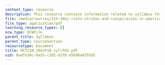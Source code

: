 ```yaml
---
content_type: resource
description: This resource contains information related to syllabus for fall 2003.
file: /media/courses/21h-104j-riots-strikes-and-conspiracies-in-american-history-fall-2010/8adfe30c8a2bc2d2d1f8e5b96a63fd35_MIT21H_104JF10_syllf03.pdf
file_type: application/pdf
learning_resource_types: []
ocw_type: OCWFile
parent_title: Syllabus
parent_type: CourseSection
resourcetype: Document
title: MIT21H_104JF10_syllf03.pdf
uid: 8adfe30c-8a2b-c2d2-d1f8-e5b96a63fd35
---
```

